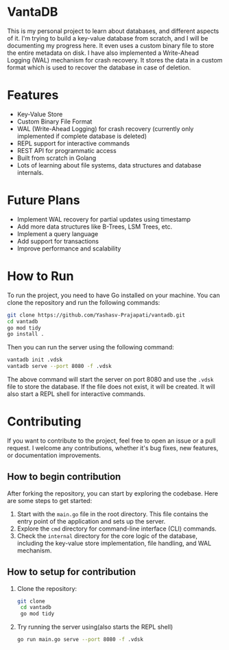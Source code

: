 # VantaDB

This is my personal project to learn about databases, and different aspects of it. I'm trying to build a key-value database from scratch, and I will be documenting my progress here. It even uses a custom binary file to store the entire metadata on disk. I have also implemented a Write-Ahead Logging (WAL) mechanism for crash recovery. It stores the data in a custom format which is used to recover the database in case of deletion.

# Features

- Key-Value Store
- Custom Binary File Format
- WAL (Write-Ahead Logging) for crash recovery (currently only implemented if complete database is deleted)
- REPL support for interactive commands
- REST API for programmatic access
- Built from scratch in Golang
- Lots of learning about file systems, data structures and database internals.

# Future Plans

- Implement WAL recovery for partial updates using timestamp
- Add more data structures like B-Trees, LSM Trees, etc.
- Implement a query language
- Add support for transactions
- Improve performance and scalability

# How to Run

To run the project, you need to have Go installed on your machine. You can clone the repository and run the following commands:

```bash
git clone https://github.com/Yashasv-Prajapati/vantadb.git
cd vantadb
go mod tidy
go install .
```

Then you can
run the server using the following command:

```bash
vantadb init .vdsk
vantadb serve --port 8080 -f .vdsk
```

The above command will start the server on port 8080 and use the `.vdsk` file to store the database. If the file does not exist, it will be created. It will also start a REPL shell for interactive commands.

# Contributing

If you want to contribute to the project, feel free to open an issue or a pull request. I welcome any contributions, whether it's bug fixes, new features, or documentation improvements.

## How to begin contribution

After forking the repository, you can start by exploring the codebase. Here are some steps to get started:

1. Start with the `main.go` file in the root directory. This file contains the entry point of the application and sets up the server.
2. Explore the `cmd` directory for command-line interface (CLI) commands.
3. Check the `internal` directory for the core logic of the database, including the key-value store implementation, file handling, and WAL mechanism.

## How to setup for contribution

1. Clone the repository:
   ```bash
   git clone
    cd vantadb
    go mod tidy
   ```
2. Try running the server using(also starts the REPL shell)
   ```bash
   go run main.go serve --port 8080 -f .vdsk
   ```
